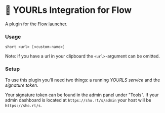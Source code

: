 # 🔗 YOURLs Integration for Flow

A plugin for the [Flow launcher](https://github.com/Flow-Launcher/Flow.Launcher).

### Usage

    short <url> [<custom-name>]

Note: if you have a url in your clipboard the `<url>`-argument can be omitted.

### Setup

To use this plugin you'll need two things: a running _YOURLS service_ and the _signature token_.

Your signature token can be found in the admin panel under "Tools".
If your admin dashboard is located at `https://sho.rt/s/admin` your host will be `https://sho.rt/s`.
